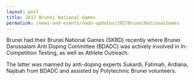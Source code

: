 ```yaml
---
layout: post
title: 2017 Brunei National Games
permalink: /news-and-events/nado-updates/2017BruneiNationalGames
---
```

Brunei had their Brunei National Games (SKBD) recently where Brunei Darussalam Anti Doping Committee (BDADC) was actively involved in In-Competition Testing, as well as Athlete Outreach.

The latter was manned by anti-doping experts Sukardi, Fatimah, Ardiana, Najibah from BDADC and assisted by Polytechnic Brunei volunteers.
